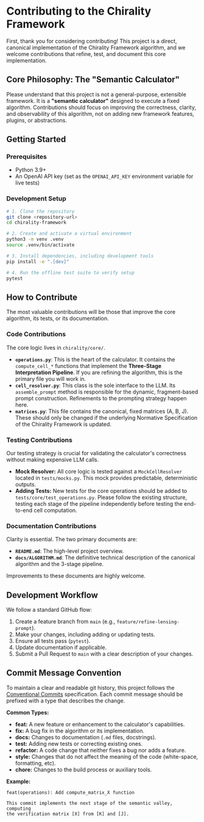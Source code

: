 # Contributing to the Chirality Framework

First, thank you for considering contributing! This project is a direct, canonical implementation of the Chirality Framework algorithm, and we welcome contributions that refine, test, and document this core implementation.

## Core Philosophy: The "Semantic Calculator"

Please understand that this project is not a general-purpose, extensible framework. It is a **"semantic calculator"** designed to execute a fixed algorithm. Contributions should focus on improving the correctness, clarity, and observability of this algorithm, not on adding new framework features, plugins, or abstractions.

## Getting Started

### Prerequisites
- Python 3.9+
- An OpenAI API key (set as the `OPENAI_API_KEY` environment variable for live tests)

### Development Setup

```bash
# 1. Clone the repository
git clone <repository-url>
cd chirality-framework

# 2. Create and activate a virtual environment
python3 -m venv .venv
source .venv/bin/activate

# 3. Install dependencies, including development tools
pip install -e ".[dev]"

# 4. Run the offline test suite to verify setup
pytest
```

## How to Contribute

The most valuable contributions will be those that improve the core algorithm, its tests, or its documentation.

### Code Contributions

The core logic lives in `chirality/core/`.

*   **`operations.py`**: This is the heart of the calculator. It contains the `compute_cell_*` functions that implement the **Three-Stage Interpretation Pipeline**. If you are refining the algorithm, this is the primary file you will work in.
*   **`cell_resolver.py`**: This class is the sole interface to the LLM. Its `assemble_prompt` method is responsible for the dynamic, fragment-based prompt construction. Refinements to the prompting strategy happen here.
*   **`matrices.py`**: This file contains the canonical, fixed matrices (A, B, J). These should only be changed if the underlying Normative Specification of the Chirality Framework is updated.

### Testing Contributions

Our testing strategy is crucial for validating the calculator's correctness without making expensive LLM calls.

*   **Mock Resolver:** All core logic is tested against a `MockCellResolver` located in `tests/mocks.py`. This mock provides predictable, deterministic outputs.
*   **Adding Tests:** New tests for the core operations should be added to `tests/core/test_operations.py`. Please follow the existing structure, testing each stage of the pipeline independently before testing the end-to-end cell computation.

### Documentation Contributions

Clarity is essential. The two primary documents are:

*   **`README.md`**: The high-level project overview.
*   **`docs/ALGORITHM.md`**: The definitive technical description of the canonical algorithm and the 3-stage pipeline.

Improvements to these documents are highly welcome.

## Development Workflow

We follow a standard GitHub flow:

1.  Create a feature branch from `main` (e.g., `feature/refine-lensing-prompt`).
2.  Make your changes, including adding or updating tests.
3.  Ensure all tests pass (`pytest`).
4.  Update documentation if applicable.
5.  Submit a Pull Request to `main` with a clear description of your changes.

## Commit Message Convention

To maintain a clear and readable git history, this project follows the [Conventional Commits](https://www.conventionalcommits.org/en/v1.0.0/) specification. Each commit message should be prefixed with a type that describes the change.

**Common Types:**
*   **feat:** A new feature or enhancement to the calculator's capabilities.
*   **fix:** A bug fix in the algorithm or its implementation.
*   **docs:** Changes to documentation (`.md` files, docstrings).
*   **test:** Adding new tests or correcting existing ones.
*   **refactor:** A code change that neither fixes a bug nor adds a feature.
*   **style:** Changes that do not affect the meaning of the code (white-space, formatting, etc).
*   **chore:** Changes to the build process or auxiliary tools.

**Example:**
```
feat(operations): Add compute_matrix_X function

This commit implements the next stage of the semantic valley, computing
the verification matrix [X] from [K] and [J].
```
